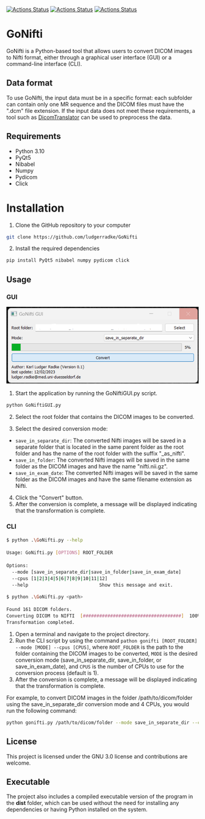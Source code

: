 [![Actions Status](https://github.com/ludgerradke/GoNifti/actions/workflows/python3.10.yml/badge.svg)](https://github.com/ludgerradke/GoNifti/actions/workflows/python3.10.yml/badge.svg)
[![Actions Status](https://github.com/ludgerradke/GoNifti/actions/workflows/python3.11.yml/badge.svg)](https://github.com/ludgerradke/GoNifti/actions/workflows/python3.11.yml/badge.svg)
[![Actions Status](https://github.com/ludgerradke/GoNifti/actions/workflows/python3.12.yml/badge.svg)](https://github.com/ludgerradke/GoNifti/actions/workflows/python3.12.yml/badge.svg)

# GoNifti
GoNifti is a Python-based tool that allows users to convert DICOM images to Nifti format, either through a graphical user interface (GUI) or a command-line interface (CLI).

## Data format
To use GoNifti, the input data must be in a specific format: each subfolder can contain only one MR sequence and the DICOM files must have the ".dcm" file extension. If the input data does not meet these requirements, a tool such as [DicomTranslator](https://github.com/ludgerradke/DICOM_Translator) can be used to preprocess the data.

## Requirements
- Python 3.10
- PyQt5
- Nibabel
- Numpy
- Pydicom
- Click

# Installation
1. Clone the GitHub repository to your computer
```bash
git clone https://github.com/ludgerradke/GoNifti
```
2. Install the required dependencies
```bash
pip install PyQt5 nibabel numpy pydicom click
```

## Usage
### GUI
![](/assets/img.png)
1. Start the application by running the GoNiftiGUI.py script.
```bash
python GoNiftiGUI.py
```
2. Select the root folder that contains the DICOM images to be converted.

3. Select the desired conversion mode:

- `save_in_separate_dir`: The converted Nifti images will be saved in a separate folder that is located in the same parent folder as the root folder and has the name of the root folder with the suffix "_as_nifti".
- `save_in_folder`: The converted Nifti images will be saved in the same folder as the DICOM images and have the name "nifti.nii.gz".
- `save_in_exam_date`: The converted Nifti images will be saved in the same folder as the DICOM images and have the same filename extension as Nifti.

4. Click the "Convert" button.
5. After the conversion is complete, a message will be displayed indicating that the transformation is complete.

### CLI
```bash
$ python .\GoNifti.py --help

Usage: GoNifti.py [OPTIONS] ROOT_FOLDER

Options:
  --mode [save_in_separate_dir|save_in_folder|save_in_exam_date]
  --cpus [1|2|3|4|5|6|7|8|9|10|11|12]
  --help                          Show this message and exit.
```

```bash
$ python .\GoNifti.py <path>

Found 161 DICOM folders.
Converting DICOM to NIFTI  [####################################]  100%          
Transformation completed.
```

1. Open a terminal and navigate to the project directory.
2. Run the CLI script by using the command `pathon gonifti [ROOT_FOLDER] --mode [MODE] --cpus [CPUS]`, where `ROOT_FOLDER` is the path to the folder containing the DICOM images to be converted, `MODE` is the desired conversion mode (save_in_separate_dir, save_in_folder, or save_in_exam_date), and `CPUS` is the number of CPUs to use for the conversion process (default is 1).
3. After the conversion is complete, a message will be displayed indicating that the transformation is complete.

For example, to convert DICOM images in the folder /path/to/dicom/folder using the save_in_separate_dir conversion mode and 4 CPUs, you would run the following command:
```bash
python gonifti.py /path/to/dicom/folder --mode save_in_separate_dir --cpus 4
```

## License
This project is licensed under the GNU 3.0 license and contributions are welcome.

## Executable
The project also includes a compiled executable version of the program in the **dist** folder, which can be used without the need for installing any dependencies or having Python installed on the system.